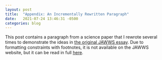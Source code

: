 ```yaml
---
layout: post
title:  "Appendix: An Incrementally Rewritten Paragraph"
date:   2021-07-24 13:46:31 -0500
categories: blog
---
```


This post contains a paragraph from a science paper that I rewrote several times to demonstrate the ideas in [the original JAWWS essay](https://jawws.org/blog/2021/07/24/journal-of-actually-well-written-science.html). Due to formatting constraints with footnotes, it is not available on the JAWWS website, but it can be read in full [here](https://etiennefd.com/dgm/appendix-to-jawws-an-incrementally-rewritten-paragraph/).
